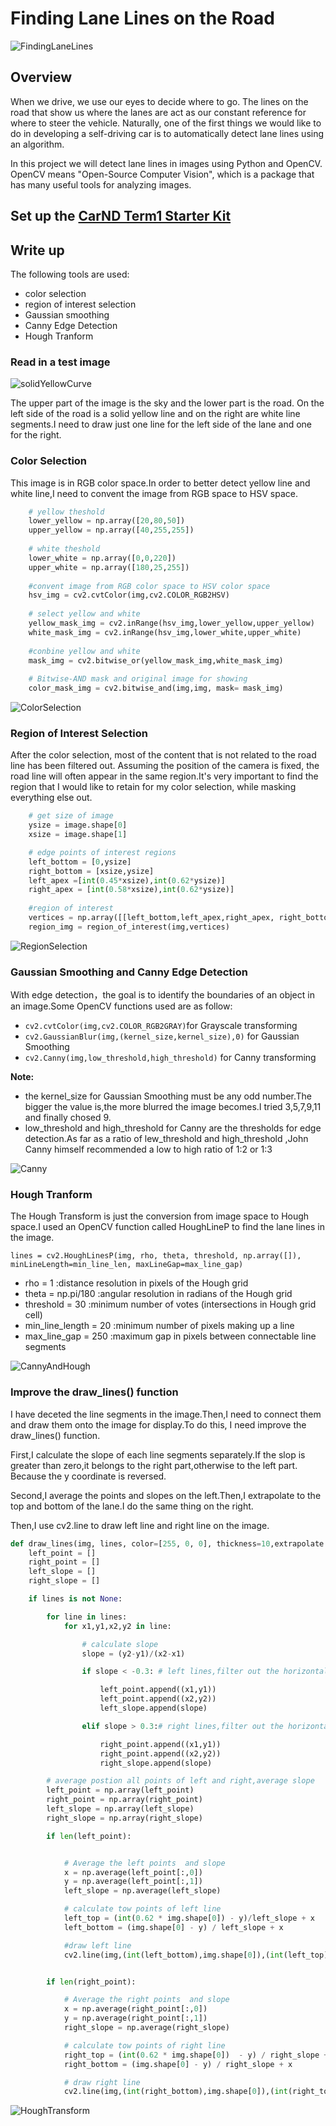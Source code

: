 # **Finding Lane Lines on the Road** 

![FindingLaneLines](./writeup/Extrapolating_of_solidYellowCurve.jpg)

## Overview

When we drive, we use our eyes to decide where to go.  The lines on the road that show us where the lanes are act as our constant reference for where to steer the vehicle.  Naturally, one of the first things we would like to do in developing a self-driving car is to automatically detect lane lines using an algorithm.

In this project we will detect lane lines in images using Python and OpenCV.  OpenCV means "Open-Source Computer Vision", which is a package that has many useful tools for analyzing images.  


## Set up the [CarND Term1 Starter Kit](https://classroom.udacity.com/nanodegrees/nd013/parts/fbf77062-5703-404e-b60c-95b78b2f3f9e/modules/83ec35ee-1e02-48a5-bdb7-d244bd47c2dc/lessons/8c82408b-a217-4d09-b81d-1bda4c6380ef/concepts/4f1870e0-3849-43e4-b670-12e6f2d4b7a7) 

## Write up

The following tools are used:
* color selection
* region of interest selection
* Gaussian smoothing
* Canny Edge Detection
* Hough Tranform


### Read in a test image

![solidYellowCurve](./test_images/solidYellowCurve.jpg)

The upper part of the image is the sky and the lower part is the road. On the left side of the road is a solid yellow line and on the right are white line segments.I need to draw just one line for the left side of the lane and one for the right.


### Color Selection

This image is in RGB color space.In order to better detect yellow line and white line,I need to convent the image from RGB space to HSV space.



```python
    # yellow theshold
    lower_yellow = np.array([20,80,50])
    upper_yellow = np.array([40,255,255])
    
    # white theshold
    lower_white = np.array([0,0,220])
    upper_white = np.array([180,25,255])
    
    #convent image from RGB color space to HSV color space
    hsv_img = cv2.cvtColor(img,cv2.COLOR_RGB2HSV)
    
    # select yellow and white
    yellow_mask_img = cv2.inRange(hsv_img,lower_yellow,upper_yellow)
    white_mask_img = cv2.inRange(hsv_img,lower_white,upper_white)
    
    #conbine yellow and white
    mask_img = cv2.bitwise_or(yellow_mask_img,white_mask_img)
    
    # Bitwise-AND mask and original image for showing
    color_mask_img = cv2.bitwise_and(img,img, mask= mask_img)

```

![ColorSelection](./writeup/Color_selection.png)

### Region of Interest Selection

After the color selection, most of the content that is not related to the road line has been filtered out. Assuming the position of the camera is fixed, the road line will often appear in the same region.It's very important to find the region that I would like to retain for my color selection, while masking everything else out. 


```python
    # get size of image
    ysize = image.shape[0]
    xsize = image.shape[1]

    # edge points of interest regions
    left_bottom = [0,ysize]
    right_bottom = [xsize,ysize]
    left_apex =[int(0.45*xsize),int(0.62*ysize)]
    right_apex = [int(0.58*xsize),int(0.62*ysize)]
    
    #region of interest
    vertices = np.array([[left_bottom,left_apex,right_apex, right_bottom]], dtype=np.int32)
    region_img = region_of_interest(img,vertices)
```

![RegionSelection](./writeup/Region_selection.png)

### Gaussian Smoothing and Canny Edge Detection

With edge detection，the goal is to identify the boundaries of an object in an image.Some OpenCV functions used are as follow:

* `cv2.cvtColor(img,cv2.COLOR_RGB2GRAY)`for Grayscale transforming
* `cv2.GaussianBlur(img,(kernel_size,kernel_size),0)` for Gaussian Smoothing
* `cv2.Canny(img,low_threshold,high_threshold)` for Canny transforming

**Note:**
* the kernel_size for Gaussian Smoothing must be any odd number.The bigger the value is,the more blurred the image becomes.I tried 3,5,7,9,11 and finally chosed 9.
* low_threshold and high_threshold for Canny are the thresholds for edge detection.As far as a ratio of lew_threshold and high_threshold ,John Canny himself recommended a low to high ratio of 1:2 or 1:3

![Canny](./writeup/Canny_edge_detection.png)

### Hough Tranform

The Hough Transform is just the conversion from image space to Hough space.I used an OpenCV function called HoughLineP to find the lane lines in the image.

`lines = cv2.HoughLinesP(img, rho, theta, threshold, np.array([]), minLineLength=min_line_len, maxLineGap=max_line_gap)`


* rho = 1            :distance resolution in pixels of the Hough grid
* theta = np.pi/180  :angular resolution in radians of the Hough grid
* threshold = 30     :minimum number of votes (intersections in Hough grid cell)
* min_line_length = 20 :minimum number of pixels making up a line
* max_line_gap = 250   :maximum gap in pixels between connectable line segments

![CannyAndHough](./writeup/Canny_and_Hough.png)

### Improve the draw_lines() function

I have deceted the line segments in the image.Then,I need to connect them and draw them onto the image for display.To do this, I need improve the draw_lines() function.

First,I calculate the slope of each line segments separately.If the slop is greater than zero,it belongs to the right part,otherwise to the left part. Because the y coordinate is reversed.

Second,I average the points and slopes on the left.Then,I extrapolate to the top and bottom of the lane.I do the same thing on the right.

Then,I use cv2.line to draw left line and right line on the image.


```python
def draw_lines(img, lines, color=[255, 0, 0], thickness=10,extrapolate = False):
    left_point = []
    right_point = []
    left_slope = []
    right_slope = []

    if lines is not None:

        for line in lines:
            for x1,y1,x2,y2 in line:

                # calculate slope
                slope = (y2-y1)/(x2-x1)

                if slope < -0.3: # left lines,filter out the horizontal lines

                    left_point.append((x1,y1))
                    left_point.append((x2,y2))
                    left_slope.append(slope)

                elif slope > 0.3:# right lines,filter out the horizontal lines

                    right_point.append((x1,y1))
                    right_point.append((x2,y2))
                    right_slope.append(slope)

        # average postion all points of left and right,average slope
        left_point = np.array(left_point)
        right_point = np.array(right_point)
        left_slope = np.array(left_slope)
        right_slope = np.array(right_slope)

        if len(left_point):


            # Average the left points  and slope
            x = np.average(left_point[:,0])
            y = np.average(left_point[:,1])
            left_slope = np.average(left_slope)

            # calculate tow points of left line
            left_top = (int(0.62 * img.shape[0]) - y)/left_slope + x
            left_bottom = (img.shape[0] - y) / left_slope + x

            #draw left line
            cv2.line(img,(int(left_bottom),img.shape[0]),(int(left_top),int(0.62 * img.shape[0])),color,thickness)  


        if len(right_point):

            # Average the right points  and slope
            x = np.average(right_point[:,0])
            y = np.average(right_point[:,1])
            right_slope = np.average(right_slope)

            # calculate tow points of right line
            right_top = (int(0.62 * img.shape[0])  - y) / right_slope + x
            right_bottom = (img.shape[0] - y) / right_slope + x

            # draw right line
            cv2.line(img,(int(right_bottom),img.shape[0]),(int(right_top),int(0.62 * img.shape[0])),color,thickness)    

```

![HoughTransform](./writeup/Hough_transform_extrapolate.png)


